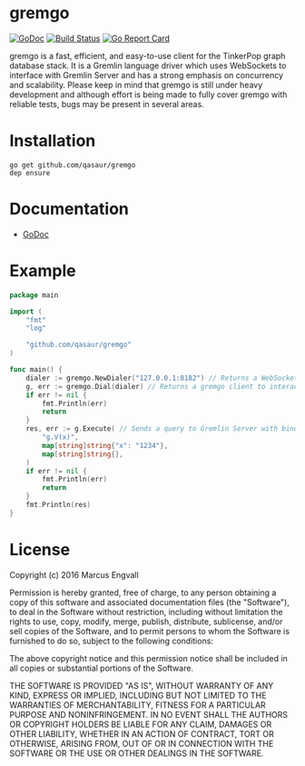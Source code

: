 # gremgo

[![GoDoc](http://img.shields.io/badge/godoc-reference-blue.svg)](http://godoc.org/github.com/qasaur/gremgo) [![Build Status](https://travis-ci.org/qasaur/gremgo.svg?branch=master)](https://travis-ci.org/qasaur/gremgo) [![Go Report Card](https://goreportcard.com/badge/github.com/qasaur/gremgo)](https://goreportcard.com/report/github.com/qasaur/gremgo)

gremgo is a fast, efficient, and easy-to-use client for the TinkerPop graph database stack. It is a Gremlin language driver which uses WebSockets to interface with Gremlin Server and has a strong emphasis on concurrency and scalability. Please keep in mind that gremgo is still under heavy development and although effort is being made to fully cover gremgo with reliable tests, bugs may be present in several areas.

Installation
==========
```
go get github.com/qasaur/gremgo
dep ensure
```

Documentation
==========

* [GoDoc](https://godoc.org/github.com/qasaur/gremgo)

Example
==========
```go
package main

import (
	"fmt"
	"log"

	"github.com/qasaur/gremgo"
)

func main() {
	dialer := gremgo.NewDialer("127.0.0.1:8182") // Returns a WebSocket dialer to connect to Gremlin Server
	g, err := gremgo.Dial(dialer) // Returns a gremgo client to interact with
	if err != nil {
		fmt.Println(err)
    	return
	}
	res, err := g.Execute( // Sends a query to Gremlin Server with bindings
		"g.V(x)",
		map[string]string{"x": "1234"},
		map[string]string{},
	)
	if err != nil {
		fmt.Println(err)
    	return
	}
	fmt.Println(res)
}
```

License
==========

Copyright (c) 2016 Marcus Engvall

Permission is hereby granted, free of charge, to any person obtaining a copy of this software and associated documentation files (the "Software"), to deal in the Software without restriction, including without limitation the rights to use, copy, modify, merge, publish, distribute, sublicense, and/or sell copies of the Software, and to permit persons to whom the Software is furnished to do so, subject to the following conditions:

The above copyright notice and this permission notice shall be included in all copies or substantial portions of the Software.

THE SOFTWARE IS PROVIDED "AS IS", WITHOUT WARRANTY OF ANY KIND, EXPRESS OR IMPLIED, INCLUDING BUT NOT LIMITED TO THE WARRANTIES OF MERCHANTABILITY, FITNESS FOR A PARTICULAR PURPOSE AND NONINFRINGEMENT. IN NO EVENT SHALL THE AUTHORS OR COPYRIGHT HOLDERS BE LIABLE FOR ANY CLAIM, DAMAGES OR OTHER LIABILITY, WHETHER IN AN ACTION OF CONTRACT, TORT OR OTHERWISE, ARISING FROM, OUT OF OR IN CONNECTION WITH THE SOFTWARE OR THE USE OR OTHER DEALINGS IN THE SOFTWARE.
